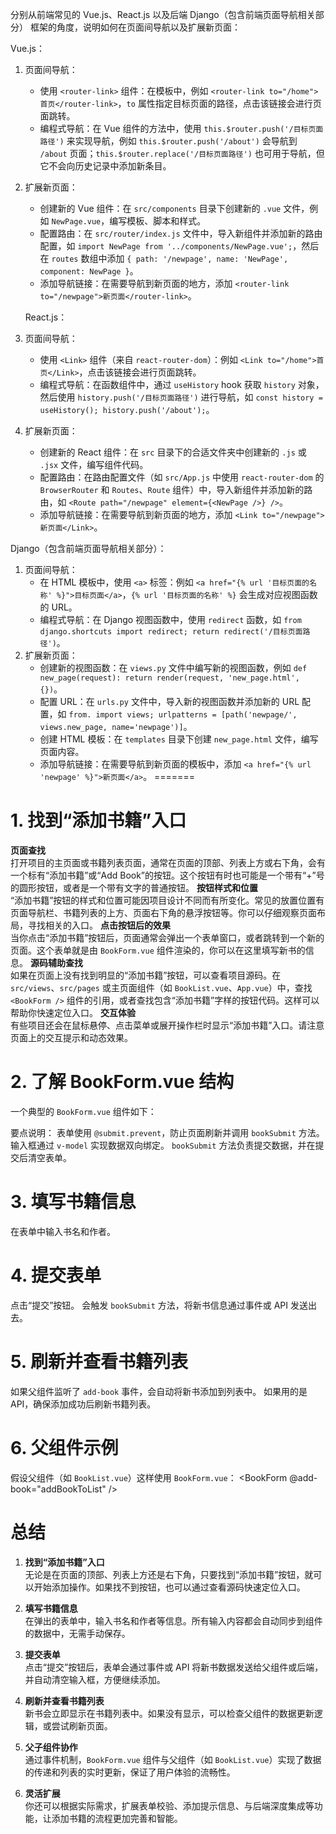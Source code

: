 
分别从前端常见的 Vue.js、React.js 以及后端 Django（包含前端页面导航相关部分） 框架的角度，说明如何在页面间导航以及扩展新页面：

Vue.js：
1. 页面间导航：
    - 使用 `<router-link>` 组件：在模板中，例如 `<router-link to="/home">首页</router-link>`，`to` 属性指定目标页面的路径，点击该链接会进行页面跳转。
    - 编程式导航：在 Vue 组件的方法中，使用 `this.$router.push('/目标页面路径')` 来实现导航，例如 `this.$router.push('/about')` 会导航到 `/about` 页面；`this.$router.replace('/目标页面路径')` 也可用于导航，但它不会向历史记录中添加新条目。
2. 扩展新页面：
    - 创建新的 Vue 组件：在 `src/components` 目录下创建新的 `.vue` 文件，例如 `NewPage.vue`，编写模板、脚本和样式。
    - 配置路由：在 `src/router/index.js` 文件中，导入新组件并添加新的路由配置，如 `import NewPage from '../components/NewPage.vue';`，然后在 `routes` 数组中添加 `{ path: '/newpage', name: 'NewPage', component: NewPage }`。
    - 添加导航链接：在需要导航到新页面的地方，添加 `<router-link to="/newpage">新页面</router-link>`。

   React.js：
1. 页面间导航：
    - 使用 `<Link>` 组件（来自 `react-router-dom`）：例如 `<Link to="/home">首页</Link>`，点击该链接会进行页面跳转。
    - 编程式导航：在函数组件中，通过 `useHistory` hook 获取 `history` 对象，然后使用 `history.push('/目标页面路径')` 进行导航，如 `const history = useHistory(); history.push('/about');`。
2. 扩展新页面：
    - 创建新的 React 组件：在 `src` 目录下的合适文件夹中创建新的 `.js` 或 `.jsx` 文件，编写组件代码。
    - 配置路由：在路由配置文件（如 `src/App.js` 中使用 `react-router-dom` 的 `BrowserRouter` 和 `Routes`、`Route` 组件）中，导入新组件并添加新的路由，如 `<Route path="/newpage" element={<NewPage />} />`。
    - 添加导航链接：在需要导航到新页面的地方，添加 `<Link to="/newpage">新页面</Link>`。

 Django（包含前端页面导航相关部分）：
1. 页面间导航：
    - 在 HTML 模板中，使用 `<a>` 标签：例如 `<a href="{% url '目标页面的名称' %}">目标页面</a>`，`{% url '目标页面的名称' %}` 会生成对应视图函数的 URL。
    - 编程式导航：在 Django 视图函数中，使用 `redirect` 函数，如 `from django.shortcuts import redirect; return redirect('/目标页面路径')`。
2. 扩展新页面：
    - 创建新的视图函数：在 `views.py` 文件中编写新的视图函数，例如 `def new_page(request): return render(request, 'new_page.html', {})`。
    - 配置 URL：在 `urls.py` 文件中，导入新的视图函数并添加新的 URL 配置，如 `from. import views; urlpatterns = [path('newpage/', views.new_page, name='newpage')]`。
    - 创建 HTML 模板：在 `templates` 目录下创建 `new_page.html` 文件，编写页面内容。
    - 添加导航链接：在需要导航到新页面的模板中，添加 `<a href="{% url 'newpage' %}">新页面</a>`。
=======
# 1. 找到“添加书籍”入口
**页面查找**  
   打开项目的主页面或书籍列表页面，通常在页面的顶部、列表上方或右下角，会有一个标有“添加书籍”或“Add Book”的按钮。这个按钮有时也可能是一个带有“+”号的圆形按钮，或者是一个带有文字的普通按钮。
**按钮样式和位置**  
   “添加书籍”按钮的样式和位置可能因项目设计不同而有所变化。常见的放置位置有页面导航栏、书籍列表的上方、页面右下角的悬浮按钮等。你可以仔细观察页面布局，寻找相关的入口。
**点击按钮后的效果**  
   当你点击“添加书籍”按钮后，页面通常会弹出一个表单窗口，或者跳转到一个新的页面。这个表单就是由 `BookForm.vue` 组件渲染的，你可以在这里填写新书的信息。
**源码辅助查找**  
   如果在页面上没有找到明显的“添加书籍”按钮，可以查看项目源码。在 `src/views`、`src/pages` 或主页面组件（如 `BookList.vue`、`App.vue`）中，查找 `<BookForm />` 组件的引用，或者查找包含“添加书籍”字样的按钮代码。这样可以帮助你快速定位入口。
**交互体验**  
   有些项目还会在鼠标悬停、点击菜单或展开操作栏时显示“添加书籍”入口。请注意页面上的交互提示和动态效果。

# 2. 了解 BookForm.vue 结构
一个典型的 `BookForm.vue` 组件如下：
<template>
  <form @submit.prevent="bookSubmit(bookTitle, bookAuthor)">
    <input v-model="bookTitle" placeholder="书名" />
    <input v-model="bookAuthor" placeholder="作者" />
    <button type="submit">提交</button>
  </form>
</template>

<script>
export default {
  data() {
    return {
      bookTitle: '',
      bookAuthor: ''
    }
  },
  methods: {
    bookSubmit(title, author) {
      // 向父组件发送新书数据
      this.$emit('add-book', { title, author });
      // 或者调用后端API
      // axios.post('/api/books', { title, author })
      // 清空输入框
      this.bookTitle = '';
      this.bookAuthor = '';
    }
  }
}
</script>
 要点说明：
 表单使用 `@submit.prevent`，防止页面刷新并调用 `bookSubmit` 方法。
 输入框通过 `v-model` 实现数据双向绑定。
 `bookSubmit` 方法负责提交数据，并在提交后清空表单。

# 3. 填写书籍信息

 在表单中输入书名和作者。

# 4. 提交表单

 点击“提交”按钮。
 会触发 `bookSubmit` 方法，将新书信息通过事件或 API 发送出去。

# 5. 刷新并查看书籍列表

 如果父组件监听了 `add-book` 事件，会自动将新书添加到列表中。
 如果用的是 API，确保添加成功后刷新书籍列表。

# 6. 父组件示例

假设父组件（如 `BookList.vue`）这样使用 `BookForm.vue`：
<BookForm @add-book="addBookToList" />

<script>
export default {
  data() {
    return {
      books: []
    }
  },
  methods: {
    addBookToList(newBook) {
      this.books.push(newBook);
      // 或者重新从后端获取书籍列表
    }
  }
}
</script>

# 总结
1. **找到“添加书籍”入口**  
   无论是在页面的顶部、列表上方还是右下角，只要找到“添加书籍”按钮，就可以开始添加操作。如果找不到按钮，也可以通过查看源码快速定位入口。

2. **填写书籍信息**  
   在弹出的表单中，输入书名和作者等信息。所有输入内容都会自动同步到组件的数据中，无需手动保存。

3. **提交表单**  
   点击“提交”按钮后，表单会通过事件或 API 将新书数据发送给父组件或后端，并自动清空输入框，方便继续添加。

4. **刷新并查看书籍列表**  
   新书会立即显示在书籍列表中。如果没有显示，可以检查父组件的数据更新逻辑，或尝试刷新页面。

5. **父子组件协作**  
   通过事件机制，`BookForm.vue` 组件与父组件（如 `BookList.vue`）实现了数据的传递和列表的实时更新，保证了用户体验的流畅性。

6. **灵活扩展**  
   你还可以根据实际需求，扩展表单校验、添加提示信息、与后端深度集成等功能，让添加书籍的流程更加完善和智能。

